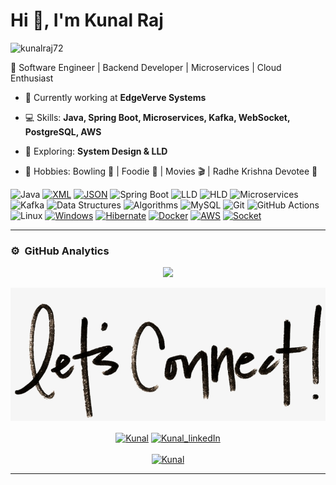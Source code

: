 # Hi 👋, I'm Kunal Raj  

<p align="left"> <img src="https://komarev.com/ghpvc/?username=kunalraj72&label=Profile%20views&color=0e75b6&style=flat" alt="kunalraj72" /> </p>

🚀 Software Engineer | Backend Developer | Microservices | Cloud Enthusiast  

- 🔭 Currently working at **EdgeVerve Systems**  
- 💻 Skills: **Java, Spring Boot, Microservices, Kafka, WebSocket, PostgreSQL, AWS**  
- 🌱 Exploring: **System Design & LLD**  
- 🎯 Hobbies: Bowling 🎳 | Foodie 🍲 | Movies 🎬 | Radhe Krishna Devotee 🙏

  <!-- ----------- TECH STACK SECTION ------------ -->

![Java](https://img.shields.io/badge/Java-%23ED8B00.svg?style=for-the-badge&logo=java&logoColor=white)
[![XML](https://img.shields.io/badge/XML-767C52?style=for-the-badge&logo=xml&logoColor=fff)](#)
[![JSON](https://img.shields.io/badge/JSON-000?style=for-the-badge&logo=json&logoColor=fff)](#)
![Spring Boot](https://img.shields.io/badge/Spring%20Boot-%236DB33F.svg?style=for-the-badge&logo=springboot&logoColor=white)
![LLD](https://img.shields.io/badge/LLD-%2300599C.svg?style=for-the-badge&logo=blueprint&logoColor=white)
![HLD](https://img.shields.io/badge/HLD-%2300599C.svg?style=for-the-badge&logo=architecture&logoColor=white)
![Microservices](https://img.shields.io/badge/Microservices-%2300C4CC.svg?style=for-the-badge&logo=microservices&logoColor=white)
![Kafka](https://img.shields.io/badge/Kafka-231F20?style=for-the-badge&logo=apachekafka&logoColor=white)
![Data Structures](https://img.shields.io/badge/Data%20Structures-%2300599C.svg?style=for-the-badge&logo=databases&logoColor=white)
![Algorithms](https://img.shields.io/badge/Algorithms-%2300599C.svg?style=for-the-badge&logo=algorithms&logoColor=white)
![MySQL](https://img.shields.io/badge/mysql-%2300f.svg?style=for-the-badge&logo=mysql&logoColor=white)
![Git](https://img.shields.io/badge/git-%23F05033.svg?style=for-the-badge&logo=git&logoColor=white)
![GitHub Actions](https://img.shields.io/badge/githubactions-%232671E5.svg?style=for-the-badge&logo=githubactions&logoColor=white)
![Linux](https://img.shields.io/badge/Linux-FCC624?style=for-the-badge&logo=linux&logoColor=black)
[![Windows](https://custom-icon-badges.demolab.com/badge/Windows-0078D6?style=for-the-badge&logo=windows11&logoColor=white)](#)
[![Hibernate](https://img.shields.io/badge/Hibernate-59666C?style=for-the-badge&logo=hibernate&logoColor=fff)](#)
[![Docker](https://img.shields.io/badge/Docker-2496ED?style=for-the-badge&logo=docker&logoColor=fff)](#)
[![AWS](https://custom-icon-badges.demolab.com/badge/AWS-%23FF9900.svg?style=for-the-badge&logo=aws&logoColor=white)](#)
[![Socket](https://img.shields.io/badge/Socket-C93CD7?style=for-the-badge&logo=socket&logoColor=white)](#)

<hr>

<!-- ----------- TECH STACK SECTION END------------ --> 

### ⚙️ &nbsp;GitHub Analytics
<p align="center">
<a href="https://github.com/kunalraj72">
  <img height="160em" src="https://github-readme-stats-eight-theta.vercel.app/api?username=kunalraj72&show_icons=true&theme=algolia&include_all_commits=true&count_private=true"/>
</a>
  
</p>

<!-- ----------- CONNECT WITH ME SECTION ------------ -->

![connect-with-me.png](./connect-with-me.png.png)


<p align="center">
<a href="https://discordapp.com/users/me_reacts/" target="blank"><img align="center" src="https://img.shields.io/badge/Discord-7289DA?style=for-the-badge&logo=discord&logoColor=white" alt="Kunal"/></a> <a href="https://www.linkedin.com/in/kunal-raj-87142b203/" target="blank"><img align="center" src="https://img.shields.io/badge/LinkedIn-0077B5?style=for-the-badge&logo=linkedin&logoColor=white" alt="Kunal_linkedIn"/></a> 
<br>
<br>
<a href="https://x.com/LotusQuasar" target="blank"><img src="https://img.shields.io/twitter/follow/KunalRaj?logo=twitter&style=for-the-badge" alt="Kunal" /></a>
</p>

<hr>

<!-- ----------- CONNECT WITH ME SECTION END ------------ -->


[X]: https://x.com/LotusQuasar
[linkedin]: https://www.linkedin.com/in/kunal-raj-87142b203/
[github]: https://github.com/kunalraj72
[gmail]:mailto:kunalrajraj36@gmail.com
